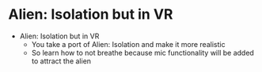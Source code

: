 # Alien: Isolation but in VR

* Alien: Isolation but in VR
  * You take a port of Alien: Isolation and make it more realistic
  * So learn how to not breathe because mic functionality will be added to attract the alien 

